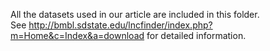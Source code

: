 All the datasets used in our article are included in this folder.  
See http://bmbl.sdstate.edu/lncfinder/index.php?m=Home&c=Index&a=download for detailed information.
